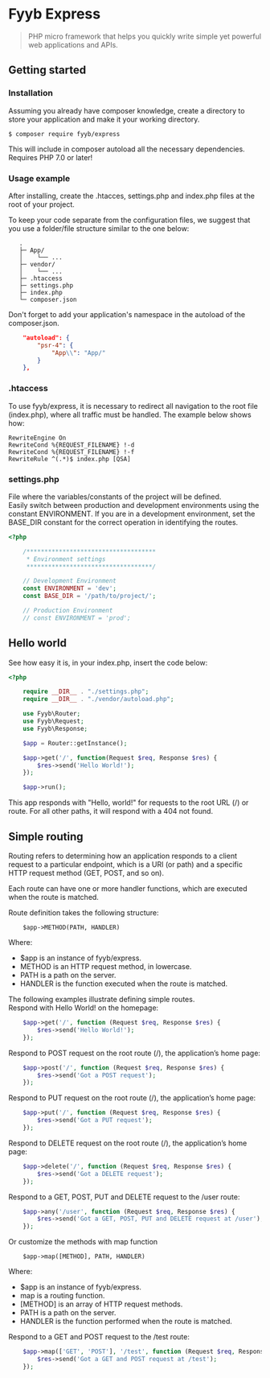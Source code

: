 # Fyyb Express

> PHP micro framework that helps you quickly write simple yet powerful web applications and APIs.

## Getting started

### Installation

Assuming you already have composer knowledge, create a directory to store your application and make it your working directory.

```
$ composer require fyyb/express
```

This will include in composer autoload all the necessary dependencies.  
Requires PHP 7.0 or later!

### Usage example

After installing, create the .htacces, settings.php and index.php files at the root of your project.

To keep your code separate from the configuration files, we suggest that you use a folder/file structure similar to the one below:

```
   .
   ├─ App/
   │    └── ...
   ├─ vendor/
   │    └── ...
   ├─ .htaccess
   ├─ settings.php
   ├─ index.php
   └─ composer.json
```

Don't forget to add your application's namespace in the autoload of the composer.json.

```json
    "autoload": {
        "psr-4": {
            "App\\": "App/"
        }
    },
```

### .htaccess

To use fyyb/express, it is necessary to redirect all navigation to the root file (index.php), where all traffic must be handled.
The example below shows how:

```
RewriteEngine On
RewriteCond %{REQUEST_FILENAME} !-d
RewriteCond %{REQUEST_FILENAME} !-f
RewriteRule ^(.*)$ index.php [QSA]
```

### settings.php

File where the variables/constants of the project will be defined.  
Easily switch between production and development environments using the constant ENVIRONMENT. If you are in a development environment, set the BASE_DIR constant for the correct operation in identifying the routes.

```php
<?php

    /************************************
     * Environment settings
     ***********************************/

    // Development Environment
    const ENVIRONMENT = 'dev';
    const BASE_DIR = '/path/to/project/';

    // Production Environment
    // const ENVIRONMENT = 'prod';

```

## Hello world

See how easy it is, in your index.php, insert the code below:

```php
<?php

    require __DIR__ . "./settings.php";
    require __DIR__ . "./vendor/autoload.php";

    use Fyyb\Router;
    use Fyyb\Request;
    use Fyyb\Response;

    $app = Router::getInstance();

    $app->get('/', function(Request $req, Response $res) {
        $res->send('Hello World!');
    });

    $app->run();
```

This app responds with "Hello, world!" for requests to the root URL (/) or route. For all other paths, it will respond with a 404 not found.

## Simple routing

Routing refers to determining how an application responds to a client request to a particular endpoint, which is a URI (or path) and a specific HTTP request method (GET, POST, and so on).

Each route can have one or more handler functions, which are executed when the route is matched.

Route definition takes the following structure:

```
    $app->METHOD(PATH, HANDLER)
```

Where:

- \$app is an instance of fyyb/express.
- METHOD is an HTTP request method, in lowercase.
- PATH is a path on the server.
- HANDLER is the function executed when the route is matched.

The following examples illustrate defining simple routes.  
Respond with Hello World! on the homepage:

```php
    $app->get('/', function (Request $req, Response $res) {
        $res->send('Hello World!');
    });
```

Respond to POST request on the root route (/), the application’s home page:

```php
    $app->post('/', function (Request $req, Response $res) {
        $res->send('Got a POST request');
    });
```

Respond to PUT request on the root route (/), the application’s home page:

```php
    $app->put('/', function (Request $req, Response $res) {
        $res->send('Got a PUT request');
    });
```

Respond to DELETE request on the root route (/), the application’s home page:

```php
    $app->delete('/', function (Request $req, Response $res) {
        $res->send('Got a DELETE request');
    });
```

Respond to a GET, POST, PUT and DELETE request to the /user route:

```php
    $app->any('/user', function (Request $req, Response $res) {
        $res->send('Got a GET, POST, PUT and DELETE request at /user');
    });
```

Or customize the methods with map function

```
    $app->map([METHOD], PATH, HANDLER)
```

Where:

- \$app is an instance of fyyb/express.
- map is a routing function.
- [METHOD] is an array of HTTP request methods.
- PATH is a path on the server.
- HANDLER is the function performed when the route is matched.

Respond to a GET and POST request to the /test route:

```php
    $app->map(['GET', 'POST'], '/test', function (Request $req, Response $res) {
        $res->send('Got a GET and POST request at /test');
    });
```
